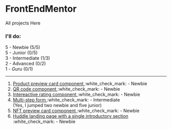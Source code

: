 # FrontEndMentor

All projects Here

### I'll do:
5 - Newbie (5/5) <br>
5 - Junior (0/5) <br>
3 - Intermediate (1/3) <br> 
2 - Advanced (0/2) <br>
1 - *Guru* (0/1) <br>

***

<ol>
  <li> <a href="https://front-end-mentor-five-ochre.vercel.app/" target="_blank">Product preview card component </a> :white_check_mark: - Newbie</li>
  <li> <a href="https://qr-code-component-main-tau-ecru.vercel.app/" target="_blank">QR code component </a> :white_check_mark: - Newbie </li> 
  <li> <a href="https://interactive-rating-component-sand.vercel.app/" target="_blank">Intereactive rating component </a> :white_check_mark: - Newbie </li> 
  <li> <a href="https://63cb5554431b307ec6db44db--front-end-mentor-04.netlify.app/">Multi-step form </a> :white_check_mark: - Intermediate </li>  (Yes, I jumped two newbie and five junior) 
  <li> <a href="https://63c5df66d2d4162fbc275417--zingy-frangollo-1f5aa5.netlify.app/" target="_blank">NFT preview card component </a> :white_check_mark: - Newbie </li>
  <li> <a href="https://superlative-sunshine-ecb905.netlify.app/" target="_blank">Huddle landing page with a single introductory section</a> :white_check_mark: - Newbie </li>
  
</ol>
